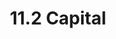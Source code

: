 ---
layout: firm_page
title: "11.2 Capital"
id: "112capital.com"
permalink: "/112capital112capital.com/"
website: "https://www.112capital.com"
offices: "San Francisco (United States)"
investment_stages: "Seed, Series A, Series B"
portfolio_companies: "TigerGraph, WhiteOps, Avaamo, Ginkgo Bioworks, Forter, Auransa, Caption Health, Cruise Automation, Placenote, Notable Labs, Savioke, Molecular Assemblies, Kindred, Deep Genomics, Lucira Health, Loop Genomics, Hinge Health, Mason, Genturi, Bytegain, Passage AI, Mantle, AEVA, Synthace, KOKO, Covariant AI, Outlier, CryptoNumerics, Anyscale, Endear, Elucidate, Sardine, uMed, JupiterOne, Matchwell, StrikeReady, Kolena, Coalesce, Permiso, MightyMeld, Surf Security"
portfolio_link: "http://www.112capital.com/companies.html"
investment_markets: "AI, cybersecurity, quantum, robotics, new space, data-driven healthcare, climate tech"
founded_year: "2014"
description: "11.2 Capital invests in founders solving the biggest challenges facing our world with emerging technologies. They focus on emerging technologies and believe great people are leading indicators of a company's success. The firm provides resources to entrepreneurs, including technical recruiting and partnerships."
linkedin: "https://www.linkedin.com/company/eleven-two-capital"
twitter: ""
instagram: ""
team_page: ""
investor_type: "Venture Capital"
crunchbase: "https://www.crunchbase.com/organization/112capital"
pitchbook: "https://pitchbook.com/profiles/investor/66182-95"

# SEO Optimization
meta_title: "11.2 Capital - VC Firm - projectstartups.com"
meta_description: "11.2 Capital, 11.2 Capital invests in founders solving the biggest challenges facing our world with emerging technologies. They focus on emerging technologies and b..."
meta_keywords: "11.2 Capital, AI, cybersecurity, quantum, robotics, new space, data-driven healthcare, climate tech, VC firm, venture capital, startup investor, projectstartups.com"
canonical_url: "https://vc.projectstartups.com/112capital112capital.com/"
---